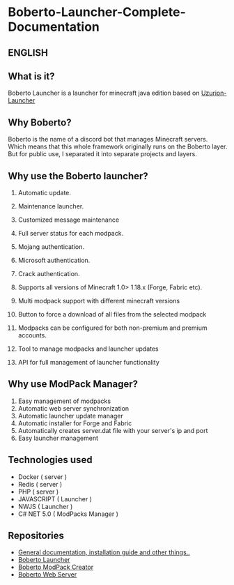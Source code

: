 # Boberto-Launcher-Complete-Documentation

## ENGLISH

## What is it? 

Boberto Launcher is a launcher for minecraft java edition based on [Uzurion-Launcher](https://github.com/luuxis/Uzurion-Launcher)

## Why Boberto?

Boberto is the name of a discord bot that manages Minecraft servers. Which means that this whole framework originally runs on the Boberto layer. But for public use, I separated it into separate projects and layers.

## Why use the Boberto launcher?

1. Automatic update.

2. Maintenance launcher.

3. Customized message maintenance

4. Full server status for each modpack.

5. Mojang authentication.

6. Microsoft authentication.

7. Crack authentication.

8. Supports all versions of Minecraft 1.0> 1.18.x (Forge, Fabric etc).

9. Multi modpack support with different minecraft versions

10. Button to force a download of all files from the selected modpack

11. Modpacks can be configured for both non-premium and premium accounts.

12. Tool to manage modpacks and launcher updates

13. API for full management of launcher functionality

## Why use ModPack Manager?

1. Easy management of modpacks
2. Automatic web server synchronization
3. Automatic launcher update manager
4. Automatic installer for Forge and Fabric
5. Automatically creates server.dat file with your server's ip and port
6. Easy launcher management

## Technologies used

* Docker ( server )
* Redis ( server )
* PHP ( server ) 
* JAVASCRIPT ( Launcher )
* NWJS ( Launcher )
* C# NET 5.0 ( ModPacks Manager )

## Repositories

* [General documentation, installation guide and other things.. ](https://github.com/brutalzinn/Boberto-Launcher-Complete-Documentation)
* [Boberto Launcher](https://github.com/brutalzinn/boberto-minecraft-launcher)
* [Boberto ModPack Creator](https://github.com/brutalzinn/CriadorDeMods)
* [Boberto Web Server](https://github.com/brutalzinn/boberto-launcher-web)
